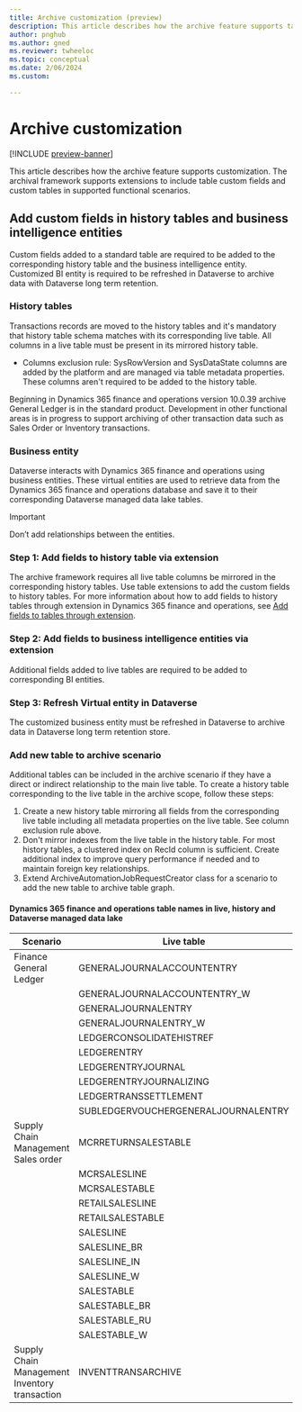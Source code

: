 ```yaml
---
title: Archive customization (preview)
description: This article describes how the archive feature supports table customizations 
author: pnghub
ms.author: gned
ms.reviewer: twheeloc
ms.topic: conceptual
ms.date: 2/06/2024
ms.custom:

---
```

# Archive customization 

[!INCLUDE [preview-banner](../../../supply-chain/includes/preview-banner.md)]

This article describes how the archive feature supports customization. The archival framework supports extensions to include table custom fields and custom tables in supported functional scenarios. 

## Add custom fields in history tables and business intelligence entities 

Custom fields added to a standard table are required to be added to the corresponding history table and the business intelligence entity. Customized BI entity is required to be refreshed in Dataverse to archive data with Dataverse long term retention. 

### History tables 

Transactions records are moved to the history tables and it's mandatory that history table schema matches with its corresponding live table. 
All columns in a live table must be present in its mirrored history table. 

 - Columns exclusion rule: SysRowVersion and SysDataState columns are added by the platform and are managed via table metadata properties. These columns aren't required to be added to the history table. 

Beginning in Dynamics 365 finance and operations version 10.0.39 archive General Ledger is in the standard product. Development in other functional areas is in progress to support archiving of other transaction data such as Sales Order or Inventory transactions. 

### Business entity 

Dataverse interacts with Dynamics 365 finance and operations using business entities. These virtual entities are used to retrieve data from the Dynamics 365 finance and operations database and save it to their corresponding Dataverse managed data lake tables.  

>[!Important]
> Don’t add relationships between the entities. 

### Step 1: Add fields to history table via extension 
The archive framework requires all live table columns be mirrored in the corresponding history tables. Use table extensions to add the custom fields to history tables. 
For more information about how to add fields to history tables through extension in Dynamics 365 finance and operations, see [Add fields to tables through extension](/dev-itpro/extensibility/add-field-extension). 

### Step 2: Add fields to business intelligence entities via extension 
Additional fields added to live tables are required to be added to corresponding BI entities. 

### Step 3: Refresh Virtual entity in Dataverse 
The customized business entity must be refreshed in Dataverse to archive data in Dataverse long term retention store.  

### Add new table to archive scenario 

Additional tables can be included in the archive scenario if they have a direct or indirect relationship to the main live table. 
To create a history table corresponding to the live table in the archive scope, follow these steps:  
1. Create a new history table mirroring all fields from the corresponding live table including all metadata properties on the live table. See column exclusion rule above.
2. Don't mirror indexes from the live table in the history table. For most history tables, a clustered index on RecId column is sufficient. Create additional index to improve query performance if needed and to maintain foreign key relationships.
3. Extend ArchiveAutomationJobRequestCreator class for a scenario to add the new table to archive table graph.

#### Dynamics 365 finance and operations table names in live, history and Dataverse managed data lake   

|Scenario|Live table     |  History table   |  Bi Entity     | Dataverse managed data lake table    |
|---|---|---|---|---|
|Finance General Ledger | GENERALJOURNALACCOUNTENTRY | GENERALJOURNALACCOUNTENTRYHISTORY | GeneraljournalaccountentryBiEntity|  mserp_GeneraljournalaccountentryBiEntity  |
|     |GENERALJOURNALACCOUNTENTRY_W  |GENERALJOURNALACCOUNTENTRYHISTORY_W  |GeneraljournalaccountentrywBiEntity |mserp_GeneraljournalaccountentrywBiEntity  |
|     |GENERALJOURNALENTRY  |GENERALJOURNALENTRYHISTORY  |cus  |mserp_GeneraljournalentryBiEntity  |
|     |GENERALJOURNALENTRY_W  |GENERALJOURNALENTRYHISTORY_W  |GeneraljournalentrywBiEntity  |mserp_GeneraljournalentrywBiEntity  |
|     |LEDGERCONSOLIDATEHISTREF  |LEDGERCONSOLIDATEHISTREFHISTORY  |LedgerconsolidatehistrefBiEntity  |mserp_LedgerconsolidatehistrefBiEntity  |
|     |LEDGERENTRY  | LEDGERENTRYHISTORY  |LedgerentryBiEntity  |mserp_LedgerentryBiEntity  |
|     |LEDGERENTRYJOURNAL  |LEDGERENTRYJOURNALHISTORY  |LedgerentryjournalBiEntity  |mserp_LedgerentryjournalBiEntity  |
|     |LEDGERENTRYJOURNALIZING  |LEDGERENTRYJOURNALIZINGHISTORY  |LedgerentryjournalizingBiEntity  |mserp_LedgerentryjournalizingBiEntity  |
|     |LEDGERTRANSSETTLEMENT  |LEDGERTRANSSETTLEMENTHISTORY  |LedgertranssettlementBiEntity  |mserp_LedgertranssettlementBiEntity  |
|     |SUBLEDGERVOUCHERGENERALJOURNALENTRY  |SUBLEDGERVOUCHERGENERALJOURNALENTRYHISTORY  |SubledgervouchergeneraljournalentryBiEntity  |mserp_SubledgervouchergeneraljournalentryBiEntity  |
|Supply Chain Management Sales order|MCRRETURNSALESTABLE  |MCRRETURNSALESTABLEHISTORY  |McrreturnsalestableBiEntity  |mserp_McrreturnsalestableBiEntity  |
|     |MCRSALESLINE  |MCRSALESLINEHISTORY  |McrsaleslineBiEntity  |mserp_McrsaleslineBiEntity  |
|     |MCRSALESTABLE |MCRSALESTABLEHISTORY |McrsalestableBiEntity |mserp_McrsalestableBiEntity  |
|     |RETAILSALESLINE |RETAILSALESLINEHISTORY  |RetailsaleslineBiEntity  |mserp_RetailsaleslineBiEntity  |
|     |RETAILSALESTABLE|  RETAILSALESTABLEHISTORY  |RetailsalestableBiEntity  |mserp_RetailsalestableBiEntity  |
|     |SALESLINE  |SALESLINEHISTORY  |SaleslineBiEntity  |mserp_SaleslineBiEntity  |
|     |SALESLINE_BR  |SALESLINEHISTORY_BR  |SaleslinebrBiEntity  |mserp_SaleslinebrBiEntity  |
|     | SALESLINE_IN  |SALESLINEHISTORY_IN  |SaleslineinBiEntity  |mserp_SaleslineinBiEntity  |
|     | SALESLINE_W  |SALESLINEHISTORY_W  |SaleslinewBiEntity  |mserp_SaleslinewBiEntity  |
|     | SALESTABLE  |SALESTABLEHISTORY  |SalestableBiEntity  | mserp_SalestableBiEntity  |
|     |SALESTABLE_BR  |SALESTABLEHISTORY_BR  |SalestablebrBiEntity  |mserp_SalestablebrBiEntity  |
|     |SALESTABLE_RU |SALESTABLEHISTORY_RU  |SalestableruBiEntity  |mserp_SalestableruBiEntity  |
|     |SALESTABLE_W  |SALESTABLEHISTORY_W  |SalestablewBiEntity  |mserp_SalestablewBiEntity  |
|Supply Chain Management Inventory transaction|INVENTTRANSARCHIVE  |INVENTTRANSARCHIVEHISTORY  |InventtransarchiveBiEntity  |mserp_InventTransArchiveBiEntity  |




